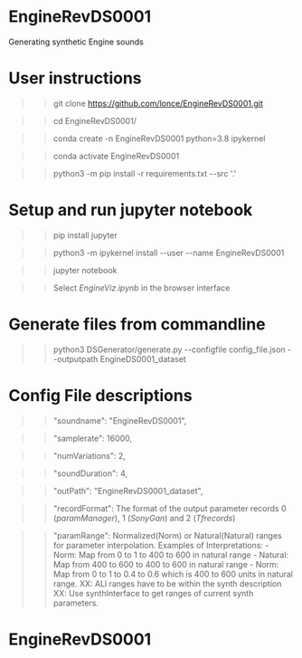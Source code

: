 # EngineRevDS0001

Generating synthetic Engine sounds

# User instructions

  >> git clone https://github.com/lonce/EngineRevDS0001.git

  >> cd EngineRevDS0001/

  >> conda create -n EngineRevDS0001 python=3.8 ipykernel

  >> conda activate EngineRevDS0001

  >> python3 -m pip install -r requirements.txt --src '.'

# Setup and run jupyter notebook

>> pip install jupyter

>> python3 -m ipykernel install --user --name EngineRevDS0001

>> jupyter notebook

>> Select *EngineViz.ipynb* in the browser interface

# Generate files from commandline

>> python3 DSGenerator/generate.py --configfile config_file.json --outputpath EngineDS0001_dataset

# Config File descriptions

>> "soundname": "EngineRevDS0001",

>> "samplerate": 16000,

>> "numVariations": 2,

>> "soundDuration": 4,

>> "outPath": "EngineRevDS0001_dataset",

>> "recordFormat": The format of the output parameter records  0 (*paramManager*), 1 (*SonyGan*) and 2 (*Tfrecords*)

>> "paramRange": Normalized(Norm) or Natural(Natural) ranges for parameter interpolation.
	Examples of Interpretations:
	- Norm: Map from 0 to 1 to 400 to 600 in natural range
	- Natural: Map from 400 to 600 to 400 to 600 in natural range
	- Norm: Map from 0 to 1 to 0.4 to 0.6 which is 400 to 600 units in natural range.
	XX: ALl ranges have to be within the synth description
	XX: Use synthInterface to get ranges of current synth parameters.
# EngineRevDS0001
